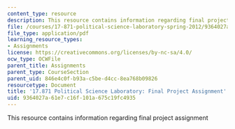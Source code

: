 ```yaml
---
content_type: resource
description: This resource contains information regarding final project assignment
file: /courses/17-871-political-science-laboratory-spring-2012/9364027a61e7c16f101a675c19fc4935_MIT17_871S12_Final.pdf
file_type: application/pdf
learning_resource_types:
- Assignments
license: https://creativecommons.org/licenses/by-nc-sa/4.0/
ocw_type: OCWFile
parent_title: Assignments
parent_type: CourseSection
parent_uid: 846e4c0f-b93a-c5be-d4cc-8ea768b09826
resourcetype: Document
title: '17.871 Political Science Laboratory: Final Project Assignment'
uid: 9364027a-61e7-c16f-101a-675c19fc4935
---
```

This resource contains information regarding final project assignment